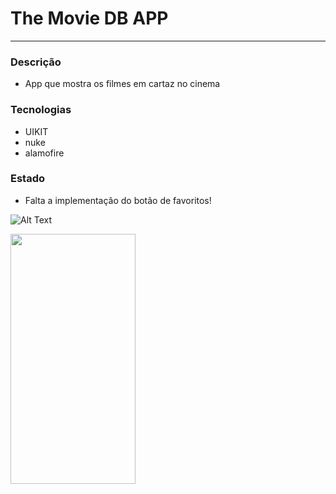 # The Movie DB APP

---

### Descrição
- App que mostra os filmes em cartaz no cinema

### Tecnologias
- UIKIT
- nuke
- alamofire

### Estado
- Falta a implementação do botão de favoritos!

![Alt Text](https://github.com/gaspar-d/TheMovieDB/blob/main/TheMovieDB_App/Resources/TheMovieDB.gif)

<img src="https://github.com/gaspar-d/TheMovieDB/blob/main/TheMovieDB_App/Resources/TheMovieDB.gif" width="200" height="400" />

